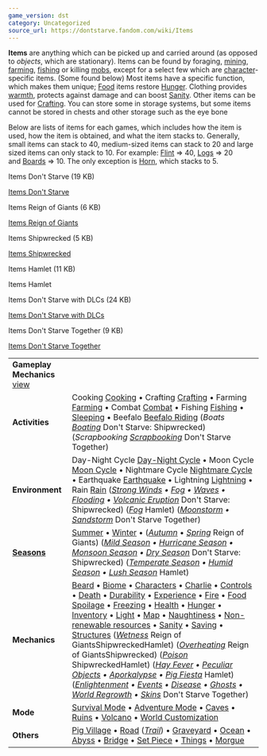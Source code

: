 ```yaml
---
game_version: dst
category: Uncategorized
source_url: https://dontstarve.fandom.com/wiki/Items
---
```


**Items** are anything which can be picked up and carried around (as opposed to *objects*, which are stationary).
Items can be found by foraging, [mining](/wiki/Boulder "Boulder"), [farming](/wiki/Farming "Farming"), [fishing](/wiki/Fishing_Rod "Fishing Rod") or killing [mobs](/wiki/Mobs "Mobs"), except for a select few which are [character](/wiki/Character "Character")-specific items. (Some found below) Most items have a specific function, which makes them unique; [Food](/wiki/Food "Food") items restore [Hunger](/wiki/Hunger "Hunger"). Clothing provides [warmth](/wiki/Freezing "Freezing"), protects against damage and can boost [Sanity](/wiki/Sanity "Sanity"). Other items can be used for [Crafting](/wiki/Crafting "Crafting"). You can store some in storage systems, but some items cannot be stored in chests and other storage such as the eye bone

Below are lists of items for each games, which includes how the item is used, how the item is obtained, and what the item stacks to. Generally, small items can stack to 40, medium-sized items can stack to 20 and large sized items can only stack to 10. For example: [Flint](/wiki/Flint "Flint") => 40, [Logs](/wiki/Log "Log") => 20 and [Boards](/wiki/Boards "Boards") => 10. The only exception is [Horn](/wiki/Horn "Horn"), which stacks to 5.

Items Don't Starve (19 KB)

[Items Don't Starve](/wiki/Items_Don%27t_Starve "Items Don't Starve")

Items Reign of Giants (6 KB)

[Items Reign of Giants](/wiki/Items_Reign_of_Giants "Items Reign of Giants")

Items Shipwrecked (5 KB)

[Items Shipwrecked](/wiki/Items_Shipwrecked "Items Shipwrecked")

Items Hamlet (11 KB)

Items Hamlet

Items Don't Starve with DLCs (24 KB)

[Items Don't Starve with DLCs](/wiki/Items_Don%27t_Starve_with_DLCs "Items Don't Starve with DLCs")

Items Don't Starve Together (9 KB)

[Items Don't Starve Together](/wiki/Items_Don%27t_Starve_Together "Items Don't Starve Together")

|  |  |
| --- | --- |
| **Gameplay Mechanics** [view](/wiki/Template:Gameplay "Template:Gameplay") | |
| **Activities** | Cooking [Cooking](/wiki/Cooking "Cooking") • Crafting [Crafting](/wiki/Crafting "Crafting") • Farming [Farming](/wiki/Farming "Farming") • Combat [Combat](/wiki/Combat "Combat") • Fishing [Fishing](/wiki/Fishing "Fishing") • [Sleeping](/wiki/Sleeping "Sleeping") • Beefalo [Beefalo Riding](/wiki/Beefalo "Beefalo")  (*Boats [Boating](/wiki/Boats "Boats")* Don't Starve: Shipwrecked) (*Scrapbooking [Scrapbooking](/wiki/Scrapbooking "Scrapbooking")* Don't Starve Together) |
| **Environment** | Day-Night Cycle [Day-Night Cycle](/wiki/Day-Night_Cycle "Day-Night Cycle") • Moon Cycle [Moon Cycle](/wiki/Moon_Cycle "Moon Cycle") • Nightmare Cycle [Nightmare Cycle](/wiki/Nightmare_Cycle "Nightmare Cycle") • Earthquake [Earthquake](/wiki/Earthquake "Earthquake") • Lightning [Lightning](/wiki/Lightning "Lightning") • Rain [Rain](/wiki/Rain "Rain")  (*[Strong Winds](/wiki/Strong_Winds "Strong Winds") • [Fog](/wiki/Fog "Fog") • [Waves](/wiki/Waves "Waves") • [Flooding](/wiki/Flooding "Flooding") • [Volcanic Eruption](/wiki/Volcano/Object#Eruptions "Volcano/Object")* Don't Starve: Shipwrecked) (*[Fog](/wiki/Fog#Hamlet "Fog")* Hamlet) (*[Moonstorm](/wiki/Moonstorm "Moonstorm") • [Sandstorm](/wiki/Sandstorm "Sandstorm")* Don't Starve Together) |
| **[Seasons](/wiki/Seasons "Seasons")** | [Summer](/wiki/Seasons/Summer "Seasons/Summer") • [Winter](/wiki/Seasons/Winter "Seasons/Winter") • (*[Autumn](/wiki/Seasons/Autumn "Seasons/Autumn")* • *[Spring](/wiki/Seasons/Spring "Seasons/Spring")* Reign of Giants)  (*[Mild Season](/wiki/Seasons/Mild "Seasons/Mild") • [Hurricane Season](/wiki/Seasons/Hurricane "Seasons/Hurricane") • [Monsoon Season](/wiki/Seasons/Monsoon "Seasons/Monsoon") • [Dry Season](/wiki/Seasons/Dry "Seasons/Dry")* Don't Starve: Shipwrecked) (*[Temperate Season](/wiki/Seasons/Temperate "Seasons/Temperate") • [Humid Season](/wiki/Seasons/Humid "Seasons/Humid") • [Lush Season](/wiki/Seasons/Lush "Seasons/Lush")* Hamlet) |
| **Mechanics** | [Beard](/wiki/Beard "Beard") • [Biome](/wiki/Biome "Biome") • [Characters](/wiki/Characters "Characters") • [Charlie](/wiki/Charlie_(Night_Monster) "Charlie (Night Monster)") • [Controls](/wiki/Controls "Controls") • [Death](/wiki/Death "Death") • [Durability](/wiki/Durability "Durability") • [Experience](/wiki/Experience "Experience") • [Fire](/wiki/Fire "Fire") • [Food Spoilage](/wiki/Food#Food_Spoilage "Food") • [Freezing](/wiki/Freezing "Freezing") • [Health](/wiki/Health "Health") • [Hunger](/wiki/Hunger "Hunger") • [Inventory](/wiki/Inventory "Inventory") • [Light](/wiki/Light "Light") • [Map](/wiki/Map "Map") • [Naughtiness](/wiki/Krampus#Naughtiness "Krampus") • [Non-renewable resources](/wiki/Non-renewable_resources "Non-renewable resources") • [Sanity](/wiki/Sanity "Sanity") • [Saving](/wiki/Saving "Saving") • [Structures](/wiki/Structures "Structures")  (*[Wetness](/wiki/Wetness "Wetness")* Reign of GiantsShipwreckedHamlet) (*[Overheating](/wiki/Overheating "Overheating")* Reign of GiantsShipwrecked) (*[Poison](/wiki/Poison "Poison")* ShipwreckedHamlet) (*[Hay Fever](/wiki/Hay_Fever "Hay Fever") • [Peculiar Objects](/wiki/Peculiar_Objects "Peculiar Objects") • [Aporkalypse](/wiki/Aporkalypse "Aporkalypse") • [Pig Fiesta](/wiki/Pig_Fiesta "Pig Fiesta")* Hamlet) (*[Enlightenment](/wiki/Enlightenment "Enlightenment") • [Events](/wiki/Category:Events "Category:Events") • [Disease](/wiki/Disease "Disease") • [Ghosts](/wiki/Ghost_Characters "Ghost Characters") • [World Regrowth](/wiki/Regrowth "Regrowth") • [Skins](/wiki/Skins "Skins")* Don't Starve Together) |
| **Mode** | [Survival Mode](/wiki/Survival_Mode "Survival Mode") • [Adventure Mode](/wiki/Adventure_Mode "Adventure Mode") • [Caves](/wiki/Caves "Caves") • [Ruins](/wiki/Ruins "Ruins") • [Volcano](/wiki/Volcano "Volcano") • [World Customization](/wiki/World_Customization "World Customization") |
| **Others** | [Pig Village](/wiki/Pig_Village "Pig Village") • [Road](/wiki/Road "Road") (*[Trail](/wiki/Trail "Trail")*) • [Graveyard](/wiki/Graveyard "Graveyard") • [Ocean](/wiki/Ocean "Ocean") • [Abyss](/wiki/Abyss "Abyss") • [Bridge](/wiki/Bridge "Bridge") • [Set Piece](/wiki/Set_Piece "Set Piece") • [Things](/wiki/Things "Things") • [Morgue](/wiki/Morgue "Morgue") |